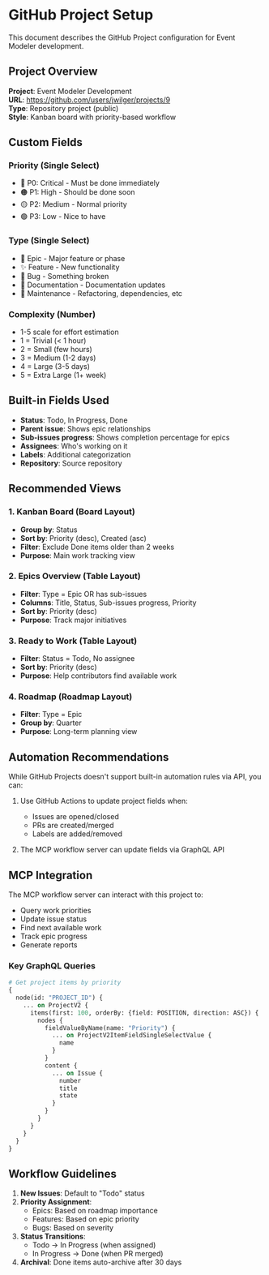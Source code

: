 # GitHub Project Setup

This document describes the GitHub Project configuration for Event Modeler development.

## Project Overview

**Project**: Event Modeler Development  
**URL**: https://github.com/users/jwilger/projects/9  
**Type**: Repository project (public)  
**Style**: Kanban board with priority-based workflow

## Custom Fields

### Priority (Single Select)
- 🔴 P0: Critical - Must be done immediately
- 🟠 P1: High - Should be done soon  
- 🟡 P2: Medium - Normal priority
- 🟢 P3: Low - Nice to have

### Type (Single Select)
- 🎯 Epic - Major feature or phase
- ✨ Feature - New functionality
- 🐛 Bug - Something broken
- 📝 Documentation - Documentation updates
- 🔧 Maintenance - Refactoring, dependencies, etc

### Complexity (Number)
- 1-5 scale for effort estimation
- 1 = Trivial (< 1 hour)
- 2 = Small (few hours)
- 3 = Medium (1-2 days)
- 4 = Large (3-5 days)
- 5 = Extra Large (1+ week)

## Built-in Fields Used

- **Status**: Todo, In Progress, Done
- **Parent issue**: Shows epic relationships
- **Sub-issues progress**: Shows completion percentage for epics
- **Assignees**: Who's working on it
- **Labels**: Additional categorization
- **Repository**: Source repository

## Recommended Views

### 1. Kanban Board (Board Layout)
- **Group by**: Status
- **Sort by**: Priority (desc), Created (asc)
- **Filter**: Exclude Done items older than 2 weeks
- **Purpose**: Main work tracking view

### 2. Epics Overview (Table Layout)
- **Filter**: Type = Epic OR has sub-issues
- **Columns**: Title, Status, Sub-issues progress, Priority
- **Sort by**: Priority (desc)
- **Purpose**: Track major initiatives

### 3. Ready to Work (Table Layout)
- **Filter**: Status = Todo, No assignee
- **Sort by**: Priority (desc)
- **Purpose**: Help contributors find available work

### 4. Roadmap (Roadmap Layout)
- **Filter**: Type = Epic
- **Group by**: Quarter
- **Purpose**: Long-term planning view

## Automation Recommendations

While GitHub Projects doesn't support built-in automation rules via API, you can:

1. Use GitHub Actions to update project fields when:
   - Issues are opened/closed
   - PRs are created/merged
   - Labels are added/removed

2. The MCP workflow server can update fields via GraphQL API

## MCP Integration

The MCP workflow server can interact with this project to:
- Query work priorities
- Update issue status
- Find next available work
- Track epic progress
- Generate reports

### Key GraphQL Queries

```graphql
# Get project items by priority
{
  node(id: "PROJECT_ID") {
    ... on ProjectV2 {
      items(first: 100, orderBy: {field: POSITION, direction: ASC}) {
        nodes {
          fieldValueByName(name: "Priority") {
            ... on ProjectV2ItemFieldSingleSelectValue {
              name
            }
          }
          content {
            ... on Issue {
              number
              title
              state
            }
          }
        }
      }
    }
  }
}
```

## Workflow Guidelines

1. **New Issues**: Default to "Todo" status
2. **Priority Assignment**: 
   - Epics: Based on roadmap importance
   - Features: Based on epic priority
   - Bugs: Based on severity
3. **Status Transitions**:
   - Todo → In Progress (when assigned)
   - In Progress → Done (when PR merged)
4. **Archival**: Done items auto-archive after 30 days